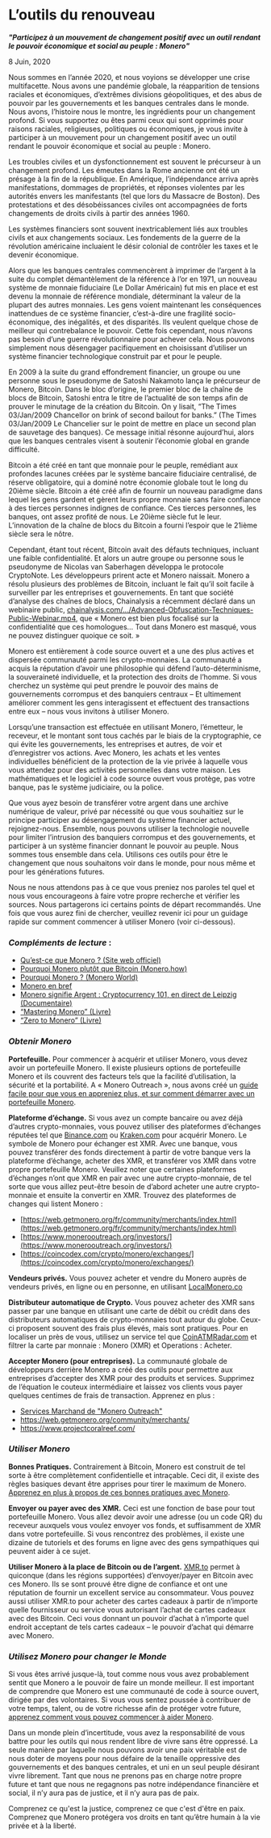 # L’outils du renouveau

**_"Participez à un mouvement de changement positif avec un outil rendant le pouvoir économique et social au peuple : Monero"_**

8 Juin, 2020

Nous sommes en l’année 2020, et nous voyions se développer une crise multifacette. Nous avons une pandémie globale, la réapparition de tensions raciales et économiques, d’extrêmes divisions géopolitiques, et des abus de pouvoir par les gouvernements et les banques centrales dans le monde. Nous avons, l’histoire nous le montre, les ingrédients pour un changement profond. Si vous supportez ou êtes parmi ceux qui sont opprimés pour raisons raciales, religieuses, politiques ou économiques, je vous invite à participer à un mouvement pour un changement positif avec un outil rendant le pouvoir économique et social au peuple : Monero.

Les troubles civiles et un dysfonctionnement est souvent le précurseur à un changement profond. Les émeutes dans la Rome ancienne ont été un présage à la fin de la république. En Amérique, l’indépendance arriva après manifestations, dommages de propriétés, et réponses violentes par les autorités envers les manifestants (tel que lors du Massacre de Boston). Des protestations et des désobéissances civiles ont accompagnées de forts changements de droits civils à partir des années 1960. 

Les systèmes financiers sont souvent inextricablement liés aux troubles civils et aux changements sociaux. Les fondements de la guerre de la révolution américaine incluaient le désir colonial de contrôler les taxes et le devenir économique.

Alors que les banques centrales commencèrent à imprimer de l’argent à la suite du complet démantèlement de la référence à l’or en 1971, un nouveau système de monnaie fiduciaire (Le Dollar Américain) fut mis en place et est devenu la monnaie de référence mondiale, déterminant la valeur de la plupart des autres monnaies. Les gens voient maintenant les conséquences inattendues de ce système financier, c’est-à-dire une fragilité socio-économique, des inégalités, et des disparités. Ils veulent quelque chose de meilleur qui contrebalance le pouvoir. Cette fois cependant, nous n’avons pas besoin d’une guerre révolutionnaire pour achever cela.  Nous pouvons simplement nous désengager pacifiquement en choisissant d’utiliser un système financier technologique construit par et pour le peuple.

En 2009 à la suite du grand effondrement financier, un groupe ou une personne sous le pseudonyme de Satoshi Nakamoto lança le précurseur de Monero, Bitcoin. Dans le bloc d’origine, le premier bloc de la chaîne de blocs de Bitcoin, Satoshi entra le titre de l’actualité de son temps afin de prouver le minutage de la création du Bitcoin. On y lisait, “The Times 03/Jan/2009 Chancellor on brink of second bailout for banks.” (The Times 03/Jan/2009 Le Chancelier sur le point de mettre en place un second plan de sauvetage des banques). Ce message initial résonne aujourd’hui, alors que les banques centrales visent à soutenir l’économie global en grande difficulté.

Bitcoin a été créé en tant que monnaie pour le peuple, remédiant aux profondes lacunes créées par le système bancaire fiduciaire centralisé, de réserve obligatoire, qui a dominé notre économie globale tout le long du 20ième siècle. Bitcoin a été créé afin de fournir un nouveau paradigme dans lequel les gens gardent et gèrent leurs propre monnaie sans faire confiance à des tierces personnes indignes de confiance. Ces tierces personnes, les banques, ont assez profité de nous. Le 20ième siècle fut le leur. L’innovation de la chaîne de blocs du Bitcoin a fourni l’espoir que le 21ième siècle sera le nôtre.

Cependant, étant tout récent, Bitcoin avait des défauts techniques, incluant une faible confidentialité. Et alors un autre groupe ou personne sous le pseudonyme de Nicolas van Saberhagen développa le protocole CryptoNote. Les développeurs prirent acte et Monero naissait. Monero a résolu plusieurs des problèmes de Bitcoin, incluant le fait qu’il soit facile à surveiller par les entreprises et gouvernements. En tant que société d’analyse des chaînes de blocs, Chainalysis a récemment déclaré dans un webinaire public, [chainalysis.com/.../Advanced-Obfuscation-Techniques-Public-Webinar.mp4](https://go.chainalysis.com/rs/503-FAP-074/images/Advanced-Obfuscation-Techniques-Public-Webinar.mp4), que « Monero est bien plus focalisé sur la confidentialité que ces homologues… Tout dans Monero est masqué, vous ne pouvez distinguer quoique ce soit. »

Monero est entièrement à code source ouvert et a une des plus actives et dispersée communauté parmi les crypto-monnaies. La communauté a acquis la réputation d’avoir une philosophie qui défend l’auto-déterminisme, la souveraineté individuelle, et la protection des droits de l’homme. Si vous cherchez un système qui peut prendre le pouvoir des mains de gouvernements corrompus et des banquiers centraux – Et ultimement améliorer comment les gens interagissent et effectuent des transactions entre eux – nous vous invitons à utiliser Monero. 

Lorsqu’une transaction est effectuée en utilisant Monero, l’émetteur, le receveur, et le montant sont tous cachés par le biais de la cryptographie, ce qui évite les gouvernements, les entreprises et autres, de voir et d’enregistrer vos actions. Avec Monero, les achats et les ventes individuelles bénéficient de la protection de la vie privée à laquelle vous vous attendez pour des activités personnelles dans votre maison. Les mathématiques et le logiciel à code source ouvert vous protège, pas votre banque, pas le système judiciaire, ou la police.

Que vous ayez besoin de transférer votre argent dans une archive numérique de valeur, privé par nécessité ou que vous souhaitiez sur le principe participer au désengagement du système financier actuel, rejoignez-nous. Ensemble, nous pouvons utiliser la technologie nouvelle pour limiter l’intrusion des banquiers corrompus et des gouvernements, et participer à un système financier donnant le pouvoir au peuple. Nous sommes tous ensemble dans cela. Utilisons ces outils pour être le changement que nous souhaitons voir dans le monde, pour nous même et pour les générations futures.

Nous ne nous attendons pas à ce que vous preniez nos paroles tel quel et nous vous encourageons à faire votre propre recherche et vérifier les sources. Nous partagerons ici certains points de départ recommandés. Une fois que vous aurez fini de chercher, veuillez revenir ici pour un guidage rapide sur comment commencer à utiliser Monero (voir ci-dessous).

### _Compléments de lecture_ :
- [Qu’est-ce que Monero ? (Site web officiel)](https://web.getmonero.org/fr/get-started/what-is-monero/)
- [Pourquoi Monero plutôt que Bitcoin (Monero.how)](monero.how/why-monero-vs-bitcoin)
- [Pourquoi Monero ? (Monero World)](moneroworld.com/whymonero.html)
- [Monero en bref](https://www.monerooutreach.org/quick-facts.html)
- [Monero signifie Argent : Cryptocurrency 101, en direct de Leipzig (Documentaire)](communityworkgroup.org/monero-means-money)	
- [“Mastering Monero” (Livre)](masteringmonero.com)
- [“Zero to Monero” (Livre)](getmonero.org/fr/library/Zero-to-Monero-2-0-0.pdf)
### _Obtenir Monero_

**Portefeuille.** Pour commencer à acquérir et utiliser Monero, vous devez avoir un portefeuille Monero. Il existe plusieurs options de portefeuille Monero et ils couvrent des facteurs tels que la facilité d’utilisation, la sécurité et la portabilité. A « Monero Outreach », nous avons créé un [guide facile pour que vous en appreniez plus, et sur comment démarrer avec un portefeuille Monero](https://www.monerooutreach.org/stories/monero-wallet-quickstart.html).

**Plateforme d’échange.** Si vous avez un compte bancaire ou avez déjà d’autres crypto-monnaies, vous pouvez utiliser des plateformes d’échanges réputées tel que [Binance.com](https://www.binance.com/) ou [Kraken.com](https://www.kraken.com/) pour acquérir Monero. Le symbole de Monero pour échanger est XMR. Avec une banque, vous pouvez transférer des fonds directement à partir de votre banque vers la plateforme d’échange, acheter des XMR, et transférer vos XMR dans votre propre portefeuille Monero. Veuillez noter que certaines plateformes d’échanges n’ont que XMR en pair avec une autre crypto-monnaie, de tel sorte que vous aillez peut-être besoin de d’abord acheter une autre crypto-monnaie et ensuite la convertir en XMR. Trouvez des plateformes de changes qui listent Monero :
- [https://web.getmonero.org/fr/community/merchants/index.html](https://web.getmonero.org/fr/community/merchants/index.html)
- [https://www.monerooutreach.org/investors/](https://www.monerooutreach.org/investors/)
- [https://coincodex.com/crypto/monero/exchanges/](https://coincodex.com/crypto/monero/exchanges/)

**Vendeurs privés.** Vous pouvez acheter et vendre du Monero auprès de vendeurs privés, en ligne ou en personne, en utilisant [LocalMonero.co](https://localmonero.co/)

**Distributeur automatique de Crypto.** Vous pouvez acheter des XMR sans passer par une banque en utilisant une carte de débit ou crédit dans des distributeurs automatiques de crypto-monnaies tout autour du globe. Ceux-ci proposent souvent des frais plus élevés, mais sont pratiques. Pour en localiser un près de vous, utilisez un service tel que [CoinATMRadar.com](https://coinatmradar.com/) et filtrer la carte par monnaie : Monero (XMR) et Operations : Acheter.

**Accepter Monero (pour entreprises).** La communauté globale de développeurs derrière Monero a créé des outils pour permettre aux entreprises d’accepter des XMR pour des produits et services. Supprimez de l’équation le couteux intermédiaire et laissez vos clients vous payer quelques centimes de frais de transaction. Apprenez en plus : 
- [Services Marchand de "Monero Outreach"](https://www.monerooutreach.org/merchants/)
- https://web.getmonero.org/community/merchants/
- https://www.projectcoralreef.com/

### _Utiliser Monero_

**Bonnes Pratiques.** Contrairement à Bitcoin, Monero est construit de tel sorte à être complètement confidentielle et intraçable. Ceci dit, il existe des règles basiques devant être apprises pour tirer le maximum de Monero. [Apprenez en plus à propos de ces bonnes pratiques avec Monero](https://www.monerooutreach.org/monero_best_practices/).

**Envoyer ou payer avec des XMR.** Ceci est une fonction de base pour tout portefeuille Monero. Vous allez devoir avoir une adresse (ou un code QR) du receveur auxquels vous voulez envoyer vos fonds, et suffisamment de XMR dans votre portefeuille. Si vous rencontrez des problèmes, il existe une dizaine de tutoriels et des forums en ligne avec des gens sympathiques qui peuvent aider à ce sujet. 

**Utiliser Monero à la place de Bitcoin ou de l’argent.** [XMR.to](https://xmr.to/) permet à quiconque (dans les régions supportées) d’envoyer/payer en Bitcoin avec ces Monero. Ils se sont prouvé être digne de confiance et ont une réputation de fournir un excellent service au consommateur. Vous pouvez aussi utiliser XMR.to pour acheter des cartes cadeaux à partir de n’importe quelle fournisseur ou service vous autorisant l’achat de cartes cadeaux avec des Bitcoin. Ceci vous donnant un pouvoir d’achat à n’importe quel endroit acceptant de tels cartes cadeaux – le pouvoir d’achat qui démarre avec Monero. 

### _Utilisez Monero pour changer le Monde_

Si vous êtes arrivé jusque-là, tout comme nous vous avez probablement sentit que Monero a le pouvoir de faire un monde meilleur. Il est important de comprendre que Monero est une communauté de code à source ouvert, dirigée par des volontaires.  Si vous vous sentez poussée à contribuer de votre temps, talent, ou de votre richesse afin de protéger votre future, [apprenez comment vous pouvez commencer à aider Monero](https://www.monerooutreach.org/stories/getting-started-helping-monero.html). 

Dans un monde plein d’incertitude, vous avez la responsabilité de vous battre pour les outils qui nous rendent libre de vivre sans être oppressé. La seule manière par laquelle nous pouvons avoir une paix véritable est de nous doter de moyens pour nous défaire de la tenaille oppressive des gouvernements et des banques centrales, et uni en un seul peuple désirant vivre librement. Tant que nous ne prenons pas en charge notre propre future et tant que nous ne regagnons pas notre indépendance financière et social, il n’y aura pas de justice, et il n’y aura pas de paix.

Comprenez ce qu'est la justice, comprenez ce que c'est d'être en paix. Comprenez que Monero protégera vos droits en tant qu’être humain à la vie privée et à la liberté.
